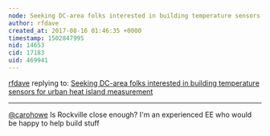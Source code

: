 ```yaml
---
node: Seeking DC-area folks interested in building temperature sensors for urban heat island measurement
author: rfdave
created_at: 2017-08-16 01:46:35 +0000
timestamp: 1502847995
nid: 14653
cid: 17183
uid: 469941
---
```




[rfdave](../profile/rfdave) replying to: [Seeking DC-area folks interested in building temperature sensors for urban heat island measurement](../notes/carohowe/07-14-2017/seeking-dc-area-folks-interested-in-building-temperature-sensors-for-urban-heat-island-measurement)

----
[@carohowe](/profile/carohowe) Is Rockville close enough? I'm an experienced EE who would be happy to help build stuff